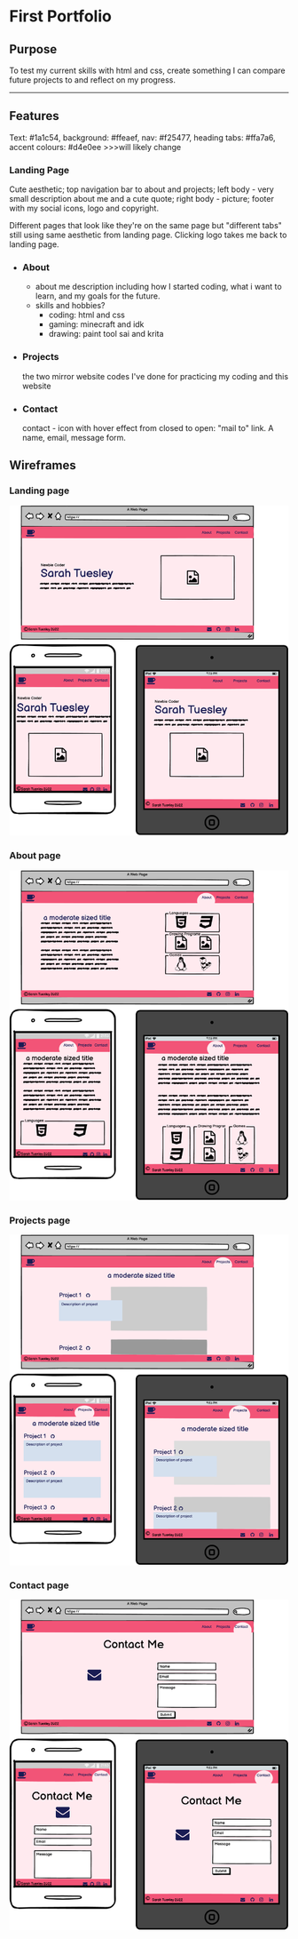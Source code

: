 # First Portfolio

## Purpose

To test my current skills with html and css, create something I can compare future projects to and reflect on my progress.

---

## Features

Text: #1a1c54, background: #ffeaef, nav: #f25477, heading tabs: #ffa7a6, accent colours: #d4e0ee >>>will likely change

### Landing Page

Cute aesthetic; top navigation bar to about and projects; left body - very small description about me and a cute quote; right body - picture; footer with my social icons, logo and copyright.

Different pages that look like they're on the same page but "different tabs" still using same aesthetic from landing page. Clicking logo takes me back to landing page.

- ### About

  - about me description including how I started coding, what i want to learn, and my goals for the future.
  - skills and hobbies?
    - coding: html and css
    - gaming: minecraft and idk
    - drawing: paint tool sai and krita

- ### Projects

  the two mirror website codes I've done for practicing my coding and this website

- ### Contact
  contact - icon with hover effect from closed to open: "mail to" link. A name, email, message form.

## Wireframes

### Landing page

![Landing-page](Home.png)

### About page

![About-page](About.png)

### Projects page

![Projects-page](Projects.png)

### Contact page

![Contact-page](Contact.png)
